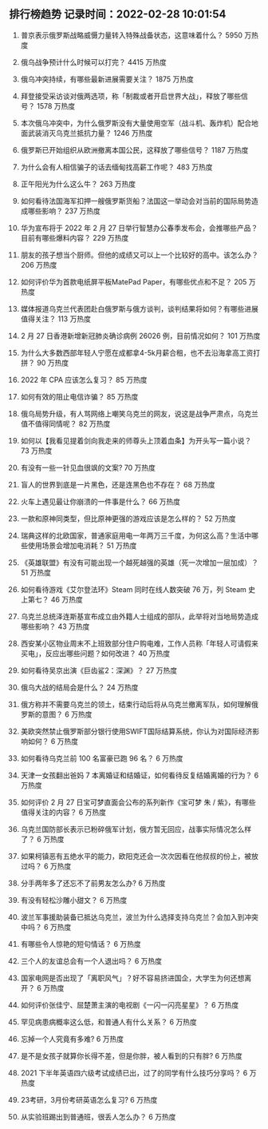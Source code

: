 
## 排行榜趋势 记录时间：2022-02-28 10:01:54
  
  1. 普京表示俄罗斯战略威慑力量转入特殊战备状态，这意味着什么？ 5950 万热度
    
  2. 俄乌战争预计什么时候可以打完？ 4415 万热度
    
  3. 俄乌冲突持续，有哪些最新进展需要关注？ 1875 万热度
    
  4. 拜登接受采访谈对俄两选项，称「制裁或者开启世界大战」，释放了哪些信号？ 1578 万热度
    
  5. 本次俄乌冲突中，为什么俄罗斯没有大量使用空军（战斗机、轰炸机）配合地面武装消灭乌克兰抵抗力量？ 1246 万热度
    
  6. 俄罗斯已开始组织从欧洲撤离本国公民，这释放了哪些信号？ 1187 万热度
    
  7. 为什么会有人相信骗子的话去缅甸找高薪工作呢？ 483 万热度
    
  8. 正午阳光为什么这么牛？ 263 万热度
    
  9. 如何看待法国海军扣押一艘俄罗斯货船？法国这一举动会对当前的国际局势造成哪些影响？ 237 万热度
    
  10. 华为宣布将于 2022 年 2 月 27 日举行智慧办公春季发布会，会推哪些产品？目前有哪些爆料内容？ 229 万热度
    
  11. 朋友的孩子想当个厨师。但他的成绩又可以上一个比较好的高中。该怎么办？ 206 万热度
    
  12. 如何评价华为首款电纸屏平板MatePad Paper，有哪些优点和不足？ 205 万热度
    
  13. 媒体报道乌克兰代表团赴白俄罗斯与俄方谈判，谈判结果将如何？有哪些进展值得关注？ 113 万热度
    
  14. 2 月 27 日香港新增新冠肺炎确诊病例 26026 例，目前情况如何？ 101 万热度
    
  15. 为什么大多数西部年轻人宁愿在成都拿4-5k月薪合租，也不去沿海拿高工资打拼？ 90 万热度
    
  16. 2022 年 CPA 应该怎么复习？ 85 万热度
    
  17. 如何有效的阻止电信诈骗？ 85 万热度
    
  18. 俄乌局势升级，有人骂网络上嘲笑乌克兰的网友，说这是战争严肃点，乌克兰值不值得同情呢？ 82 万热度
    
  19. 如何以【我看见提着剑向我走来的师尊头上顶着血条】为开头写一篇小说？ 73 万热度
    
  20. 有没有一些一针见血很飒的文案? 70 万热度
    
  21. 盲人的世界到底是一片黑色，还是连黑色也不存在？ 68 万热度
    
  22. 火车上遇见最让你崩溃的一件事是什么？ 66 万热度
    
  23. 一款和原神同类型，但比原神更强的游戏应该是怎么样的？ 52 万热度
    
  24. 瑞典这样的北欧国家，普通家庭用电一年两万三千度，为何这么高？生活中哪些使用场景会增加电消耗？ 51 万热度
    
  25. 《英雄联盟》有没有可能出现一个越死越强的英雄（死一次增加一层加成）？ 51 万热度
    
  26. 如何看待游戏《艾尔登法环》Steam 同时在线人数突破 76 万，列 Steam 史上第七？ 46 万热度
    
  27. 乌克兰总统泽连斯基宣布成立由外籍人士组成的部队，此举将对当地局势造成哪些影响？ 43 万热度
    
  28. 西安某小区物业周末不上班致部分住户购电难，工作人员称「年轻人可请假来买电」，反应出哪些问题？如何改进？ 40 万热度
    
  29. 如何看待吴京出演《巨齿鲨2：深渊》？ 27 万热度
    
  30. 俄乌大战的结局会是什么？ 24 万热度
    
  31. 俄方称并不需要乌克兰的领土，结束行动后将从乌克兰撤离军队，如何理解俄罗斯的意图？ 6 万热度
    
  32. 美欧突然禁止俄罗斯部分银行使用SWIFT国际结算系统，你认为对国际经济影响如何？ 6 万热度
    
  33. 如何看待乌克兰前 100 名富豪已跑 96 名？ 6 万热度
    
  34. 天津一女孩翻出爸妈 7 本离婚证和结婚证，如何看待反复结婚离婚的行为？ 6 万热度
    
  35. 如何评价 2 月 27 日宝可梦直面会公布的系列新作《宝可梦 朱 / 紫》，有哪些值得关注的内容？ 6 万热度
    
  36. 乌克兰国防部长表示已粉碎俄军计划，俄方暂无回应，战事实际情况怎么样了？ 6 万热度
    
  37. 如果柯镇恶有五绝水平的能力，欧阳克还会一次次因看在他叔叔的份上，被放过吗？ 6 万热度
    
  38. 分手两年多了还忘不了前男友怎么办? 6 万热度
    
  39. 有没有轻松沙雕小甜文？ 6 万热度
    
  40. 波兰军事援助装备已抵达乌克兰，波兰为什么选择支持乌克兰？会加入到冲突中吗？ 6 万热度
    
  41. 有哪些令人惊艳的短句情话？ 6 万热度
    
  42. 三个人的友谊总会有一个人退出吗？ 6 万热度
    
  43. 国家电网是否出现了「离职风气」？好不容易挤进国企，大学生为何还想离开？ 6 万热度
    
  44. 如何评价张佳宁、屈楚萧主演的电视剧《一闪一闪亮星星》？ 6 万热度
    
  45. 罕见病患病概率这么低，和普通人有什么关系？ 6 万热度
    
  46. 忘掉一个人究竟有多难? 6 万热度
    
  47. 是不是女孩子就算你长得不差，但是你胖，被人看到的只有胖? 6 万热度
    
  48. 2021 下半年英语四六级考试成绩已出，过了的同学有什么技巧分享吗？ 6 万热度
    
  49. 23考研，3月份考研英语怎么复习? 6 万热度
    
  50. 从实验班踢出到普通班，很丢人怎么办？ 6 万热度
    